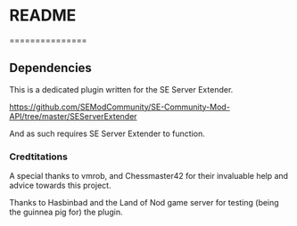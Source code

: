 <h1>README</h1>
===============

<h2>Dependencies</h2>

This is a dedicated plugin written for the SE Server Extender.

https://github.com/SEModCommunity/SE-Community-Mod-API/tree/master/SEServerExtender

And as such requires SE Server Extender to function.


<h3>Credtitations</h3>
A special thanks to vmrob, and Chessmaster42 for their invaluable help and advice towards this project.

Thanks to Hasbinbad and the Land of Nod game server for testing (being the guinnea pig for) the plugin.
